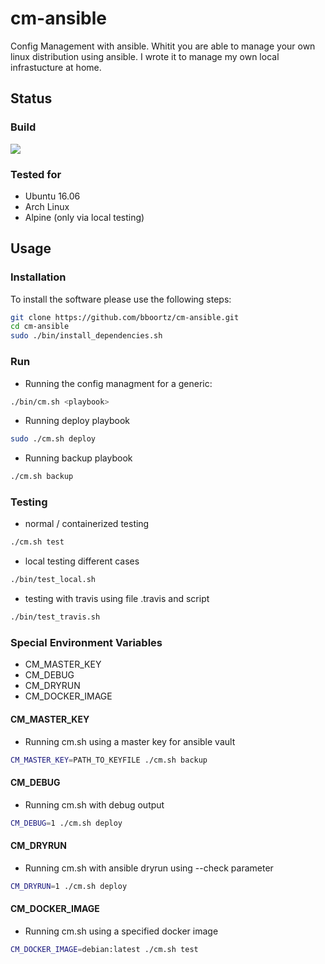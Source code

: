 # cm-ansible

Config Management with ansible. Whitit you are able to manage your own linux distribution using ansible.
I wrote it to manage my own local infrastucture at home.


## Status

### Build
<a href='https://travis-ci.org/bboortz/cm-ansible'><img src='https://travis-ci.org/bboortz/cm-ansible.svg?branch=master'></a>


### Tested for
* Ubuntu 16.06
* Arch Linux
* Alpine (only via local testing)


## Usage

### Installation

To install the software please use the following steps:

```bash
git clone https://github.com/bboortz/cm-ansible.git
cd cm-ansible
sudo ./bin/install_dependencies.sh
```


### Run

* Running the config managment for a generic:
```bash
./bin/cm.sh <playbook>
```
* Running deploy playbook
```bash
sudo ./cm.sh deploy
```

* Running backup playbook
```bash
./cm.sh backup
```


### Testing

* normal / containerized testing
```bash
./cm.sh test
```

* local testing different cases
```bash
./bin/test_local.sh
```

* testing with travis
using file .travis and script
```bash
./bin/test_travis.sh
```


### Special Environment Variables

* CM_MASTER_KEY
* CM_DEBUG
* CM_DRYRUN
* CM_DOCKER_IMAGE


#### CM_MASTER_KEY
* Running cm.sh using a master key for ansible vault
```bash
CM_MASTER_KEY=PATH_TO_KEYFILE ./cm.sh backup
```

#### CM_DEBUG
* Running cm.sh with debug output
```bash
CM_DEBUG=1 ./cm.sh deploy
```

#### CM_DRYRUN
* Running cm.sh with ansible dryrun using --check parameter
```bash
CM_DRYRUN=1 ./cm.sh deploy
```

#### CM_DOCKER_IMAGE
* Running cm.sh using a specified docker image
```bash
CM_DOCKER_IMAGE=debian:latest ./cm.sh test
```
